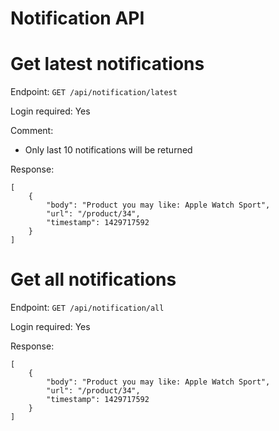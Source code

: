 Notification API
================

# Get latest notifications

Endpoint: `GET /api/notification/latest`

Login required: Yes

Comment:

* Only last 10 notifications will be returned

Response:

```
[
    {
        "body": "Product you may like: Apple Watch Sport",
        "url": "/product/34",
        "timestamp": 1429717592
    }
]
```

# Get all notifications

Endpoint: `GET /api/notification/all`

Login required: Yes

Response:

```
[
    {
        "body": "Product you may like: Apple Watch Sport",
        "url": "/product/34",
        "timestamp": 1429717592
    }
]
```